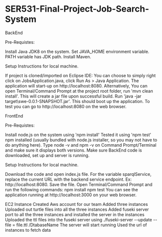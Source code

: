 # SER531-Final-Project-Job-Search-System

BackEnd

Pre-Requistes:

  Install Java JDK8 on the system.
  Set JAVA_HOME environment variable.
  PATH variable has JDK path.
  Install Maven.

Setup Instructions for local machine.

  If project is cloned/imported on Eclipse IDE:
    You can choose to simply right click on JobsApplication.java, click Run As > Java Application.
  The application will start-up on http://localhost:8080.
  Alternatively,
    You can open Terminal/Command Prompt at the project root folder, run 'mvn clean install'.
  This will create a jar file upon successful build.
  Run 'java -jar target\swe-0.0.1-SNAPSHOT.jar'.
  This should boot up the application.
  To test you can go to http://localhost:8080 on the web browser.

FrontEnd

Pre-Requistes:

Install node.js on the system using 'npm install'
Tested it using 'npm test'
npm installed (usually bundled with node.js installer, so you may not have to do anything here).
Type node -v and npm -v on Command Prompt/Terminal and make sure it displays both versions.
Make sure BackEnd code is downloaded, set up and server is running.

Setup Instructions for local machine.

  Download the code and open index.js file.
  For the variable sparqlService, replace the current URL with the backend service endpoint. Ex: http://localhost:8080.
  Save the file.
  Open Terminal/Command Prompt and run the following commands:
  npm install
  npm test
  You can see the application running at http://localhost:3000 on your web browser.
  
EC2 Instance 
  Created Aws account for our team
  Added three instances 
  Uploaded out turtle files into all the three instances
  Added fuseki server port to all the three instances and installed the server in the instances
  Uploaded the ttl files into the fuseki server using
    ./fuseki-server --update --file = file.ttl /DtabaseName
  The server will start running
  Used the url of instances to fetch data 
   
  
  
